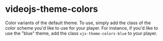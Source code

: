 # videojs-theme-colors
Color variants of the default theme. To use, simply add the class of the color scheme you'd like to use for your player.
For instance, if you'd like to use the "blue" theme, add the class `vjs-theme-colors-blue` to your player.
